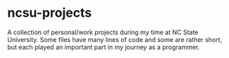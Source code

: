 # ncsu-projects
A collection of personal/work projects during my time at NC State University. Some files have many lines of code and some are rather short,
but each played an important part in my journey as a programmer. 
